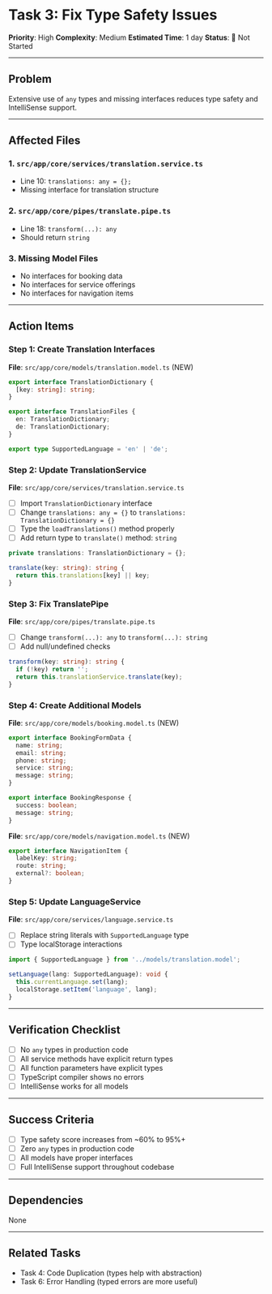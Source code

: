 # Task 3: Fix Type Safety Issues

**Priority**: High
**Complexity**: Medium
**Estimated Time**: 1 day
**Status**: 🔴 Not Started

---

## Problem

Extensive use of `any` types and missing interfaces reduces type safety and IntelliSense support.

---

## Affected Files

### 1. `src/app/core/services/translation.service.ts`
- Line 10: `translations: any = {};`
- Missing interface for translation structure

### 2. `src/app/core/pipes/translate.pipe.ts`
- Line 18: `transform(...): any`
- Should return `string`

### 3. Missing Model Files
- No interfaces for booking data
- No interfaces for service offerings
- No interfaces for navigation items

---

## Action Items

### Step 1: Create Translation Interfaces

**File**: `src/app/core/models/translation.model.ts` (NEW)

```typescript
export interface TranslationDictionary {
  [key: string]: string;
}

export interface TranslationFiles {
  en: TranslationDictionary;
  de: TranslationDictionary;
}

export type SupportedLanguage = 'en' | 'de';
```

### Step 2: Update TranslationService

**File**: `src/app/core/services/translation.service.ts`

- [ ] Import `TranslationDictionary` interface
- [ ] Change `translations: any = {}` to `translations: TranslationDictionary = {}`
- [ ] Type the `loadTranslations()` method properly
- [ ] Add return type to `translate()` method: `string`

```typescript
private translations: TranslationDictionary = {};

translate(key: string): string {
  return this.translations[key] || key;
}
```

### Step 3: Fix TranslatePipe

**File**: `src/app/core/pipes/translate.pipe.ts`

- [ ] Change `transform(...): any` to `transform(...): string`
- [ ] Add null/undefined checks

```typescript
transform(key: string): string {
  if (!key) return '';
  return this.translationService.translate(key);
}
```

### Step 4: Create Additional Models

**File**: `src/app/core/models/booking.model.ts` (NEW)

```typescript
export interface BookingFormData {
  name: string;
  email: string;
  phone: string;
  service: string;
  message: string;
}

export interface BookingResponse {
  success: boolean;
  message: string;
}
```

**File**: `src/app/core/models/navigation.model.ts` (NEW)

```typescript
export interface NavigationItem {
  labelKey: string;
  route: string;
  external?: boolean;
}
```

### Step 5: Update LanguageService

**File**: `src/app/core/services/language.service.ts`

- [ ] Replace string literals with `SupportedLanguage` type
- [ ] Type localStorage interactions

```typescript
import { SupportedLanguage } from '../models/translation.model';

setLanguage(lang: SupportedLanguage): void {
  this.currentLanguage.set(lang);
  localStorage.setItem('language', lang);
}
```

---

## Verification Checklist

- [ ] No `any` types in production code
- [ ] All service methods have explicit return types
- [ ] All function parameters have explicit types
- [ ] TypeScript compiler shows no errors
- [ ] IntelliSense works for all models

---

## Success Criteria

- [ ] Type safety score increases from ~60% to 95%+
- [ ] Zero `any` types in production code
- [ ] All models have proper interfaces
- [ ] Full IntelliSense support throughout codebase

---

## Dependencies

None

---

## Related Tasks

- Task 4: Code Duplication (types help with abstraction)
- Task 6: Error Handling (typed errors are more useful)
